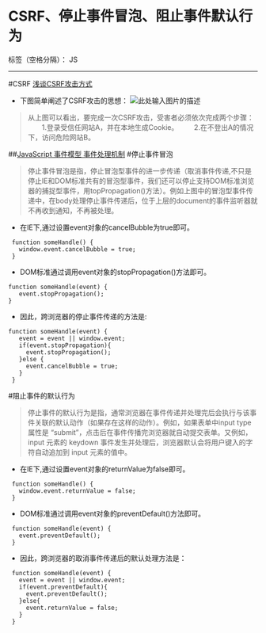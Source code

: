 ﻿# CSRF、停止事件冒泡、阻止事件默认行为

标签（空格分隔）： JS

---

#CSRF
[浅谈CSRF攻击方式][1]

- 下图简单阐述了CSRF攻击的思想：
![此处输入图片的描述][2]
>从上图可以看出，要完成一次CSRF攻击，受害者必须依次完成两个步骤：
　　1.登录受信任网站A，并在本地生成Cookie。
　　2.在不登出A的情况下，访问危险网站B。

##[JavaScript 事件模型 事件处理机制][3]
#停止事件冒泡
>停止事件冒泡是指，停止冒泡型事件的进一步传递（取消事件传递,不只是停止IE和DOM标准共有的冒泡型事件，我们还可以停止支持DOM标准浏览器的捕捉型事件，用topPropagation()方法）。例如上图中的冒泡型事件传递中，在body处理停止事件传递后，位于上层的document的事件监听器就不再收到通知，不再被处理。

- 在IE下,通过设置event对象的cancelBubble为true即可。
```
 function someHandle() {
   window.event.cancelBubble = true;
 }
```
- DOM标准通过调用event对象的stopPropagation()方法即可。
```
function someHandle(event) {
   event.stopPropagation();
}
```
- 因此，跨浏览器的停止事件传递的方法是:
```
function someHandle(event) {
   event = event || window.event;
   if(event.stopPropagation){
     event.stopPropagation();
   }else {
     event.cancelBubble = true;
   }
 }
```
#阻止事件的默认行为
>停止事件的默认行为是指，通常浏览器在事件传递并处理完后会执行与该事件关联的默认动作（如果存在这样的动作）。例如，如果表单中input type 属性是 “submit”，点击后在事件传播完浏览器就自动提交表单。又例如，input 元素的 keydown 事件发生并处理后，浏览器默认会将用户键入的字符自动追加到 input 元素的值中。

- 在IE下,通过设置event对象的returnValue为false即可。

```
 function someHandle() {
   window.event.returnValue = false;
 }
```
 
- DOM标准通过调用event对象的preventDefault()方法即可。
```
 function someHandle(event) {
   event.preventDefault();
 }
```
- 因此，跨浏览器的取消事件传递后的默认处理方法是：
```
 function someHandle(event) {
   event = event || window.event;
   if(event.preventDefault){
     event.preventDefault();
   }else{
     event.returnValue = false;
   }
 }
```


  [1]: http://www.cnblogs.com/hyddd/archive/2009/04/09/1432744.html
  [2]: http://pic002.cnblogs.com/img/hyddd/200904/2009040916453171.jpg
  [3]: http://blog.csdn.net/chenmoquan/article/details/10162477